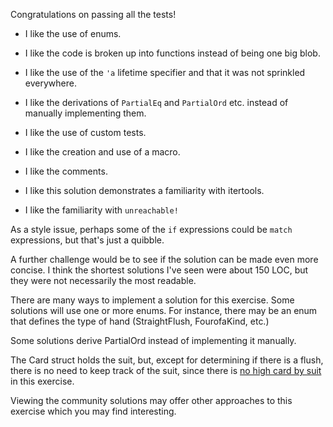 Congratulations on passing all the tests!

- I like the use of enums.

- I like the code is broken up into functions instead of being one big blob.

- I like the use of the `'a` lifetime specifier and that it was not sprinkled everywhere.

- I like the derivations of `PartialEq` and `PartialOrd` etc. instead of
  manually implementing them.

- I like the use of custom tests.

- I like the creation and use of a macro.

- I like the comments.

- I like this solution demonstrates a familiarity with itertools.

- I like the familiarity with `unreachable!`

As a style issue, perhaps some of the `if` expressions could be `match`
expressions, but that's just a quibble.

A further challenge would be to see if the solution can be made even more
concise. I think the shortest solutions I've seen were about 150 LOC, but they
were not necessarily the most readable.

There are many ways to implement a solution for this exercise. Some solutions
will use one or more enums. For instance, there may be an enum that defines the
type of hand (StraightFlush, FourofaKind, etc.)

Some solutions derive PartialOrd instead of implementing it manually.

The Card struct holds the suit, but, except for determining if there is a flush,
there is no need to keep track of the suit, since there is [no high card by
suit](https://en.wikipedia.org/wiki/High_card_by_suit) in this exercise.

Viewing the community solutions may offer other approaches to this exercise
which you may find interesting.
